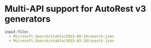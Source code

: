 # Multi-API support for AutoRest v3 generators

``` yaml $(enable-multi-api)
input-file:
  - Microsoft.Search/stable/2015-08-19/search.json
  - Microsoft.Search/stable/2015-02-28/search.json
```
